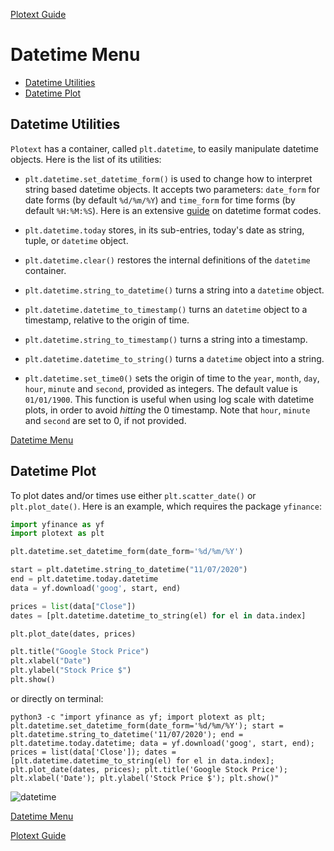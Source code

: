 [Plotext Guide](https://github.com/piccolomo/plotext#guide)

# Datetime Menu

- [Datetime Utilities](https://github.com/piccolomo/plotext/blob/master/readme/datetime.md#datetime-utilities)
- [Datetime Plot](https://github.com/piccolomo/plotext/blob/master/readme/datetime.md#datetime-plot)



## Datetime Utilities

`Plotext` has a container, called `plt.datetime`, to easily manipulate datetime objects. Here is the list of its utilities:

- `plt.datetime.set_datetime_form()` is used to change how to interpret string based datetime objects. It accepts two parameters: `date_form` for date forms (by default `%d/%m/%Y`) and `time_form` for time forms (by default `%H:%M:%S`). Here is an extensive [guide](https://docs.python.org/3/library/datetime.html#strftime-and-strptime-format-codes) on datetime format codes. 

- `plt.datetime.today` stores, in its sub-entries, today's date as string, tuple, or `datetime` object.

- `plt.datetime.clear()` restores the internal definitions of the `datetime` container.

- `plt.datetime.string_to_datetime()` turns a string into a `datetime` object.

- `plt.datetime.datetime_to_timestamp()` turns an `datetime` object to a timestamp, relative to the origin of time.

- `plt.datetime.string_to_timestamp()` turns a string into a timestamp.

- `plt.datetime.datetime_to_string()` turns a `datetime` object into a string.

- `plt.datetime.set_time0()` sets the origin of time to the `year`, `month`, `day`, `hour`, `minute` and `second`, provided as integers. The default value is `01/01/1900`. 
This function is useful when using log scale with datetime plots, in order to avoid *hitting* the 0 timestamp. Note that `hour`, `minute` and `second` are set to 0, if not provided.

[Datetime Menu](https://github.com/piccolomo/plotext/blob/master/readme/datetime.md#datetime-menu)



## Datetime Plot

To plot dates and/or times use either `plt.scatter_date()` or `plt.plot_date()`. Here is an example, which requires the package `yfinance`:

```python
import yfinance as yf
import plotext as plt

plt.datetime.set_datetime_form(date_form='%d/%m/%Y')

start = plt.datetime.string_to_datetime("11/07/2020")
end = plt.datetime.today.datetime
data = yf.download('goog', start, end)

prices = list(data["Close"])
dates = [plt.datetime.datetime_to_string(el) for el in data.index]

plt.plot_date(dates, prices)

plt.title("Google Stock Price")
plt.xlabel("Date")
plt.ylabel("Stock Price $")
plt.show()
```
or directly on terminal:
```console
python3 -c "import yfinance as yf; import plotext as plt; plt.datetime.set_datetime_form(date_form='%d/%m/%Y'); start = plt.datetime.string_to_datetime('11/07/2020'); end = plt.datetime.today.datetime; data = yf.download('goog', start, end); prices = list(data['Close']); dates = [plt.datetime.datetime_to_string(el) for el in data.index]; plt.plot_date(dates, prices); plt.title('Google Stock Price'); plt.xlabel('Date'); plt.ylabel('Stock Price $'); plt.show()"
```

![datetime](https://raw.githubusercontent.com/piccolomo/plotext/master/images/datetime.png)

[Datetime Menu](https://github.com/piccolomo/plotext/blob/master/readme/datetime.md#datetime-menu)

[Plotext Guide](https://github.com/piccolomo/plotext#guide)
